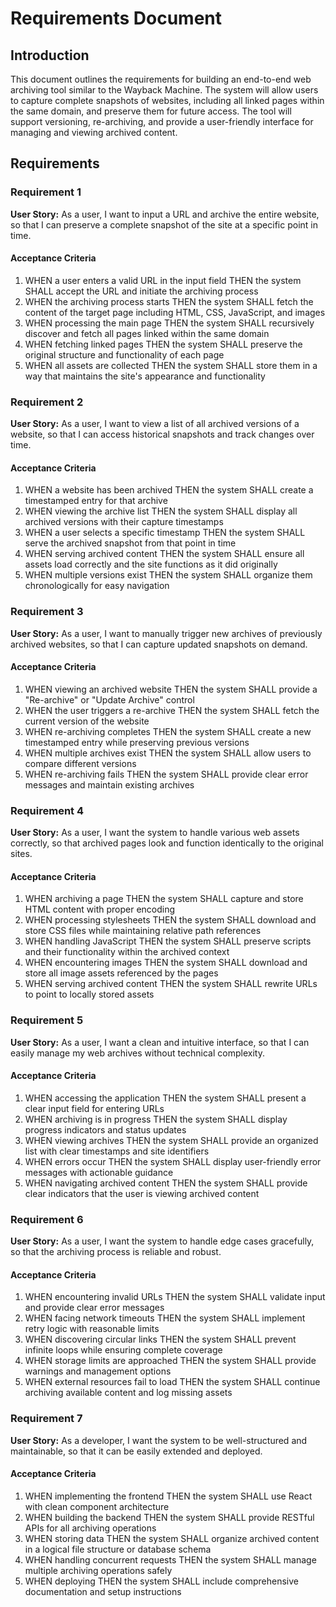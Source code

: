 # Requirements Document

## Introduction

This document outlines the requirements for building an end-to-end web archiving tool similar to the Wayback Machine. The system will allow users to capture complete snapshots of websites, including all linked pages within the same domain, and preserve them for future access. The tool will support versioning, re-archiving, and provide a user-friendly interface for managing and viewing archived content.

## Requirements

### Requirement 1

**User Story:** As a user, I want to input a URL and archive the entire website, so that I can preserve a complete snapshot of the site at a specific point in time.

#### Acceptance Criteria

1. WHEN a user enters a valid URL in the input field THEN the system SHALL accept the URL and initiate the archiving process
2. WHEN the archiving process starts THEN the system SHALL fetch the content of the target page including HTML, CSS, JavaScript, and images
3. WHEN processing the main page THEN the system SHALL recursively discover and fetch all pages linked within the same domain
4. WHEN fetching linked pages THEN the system SHALL preserve the original structure and functionality of each page
5. WHEN all assets are collected THEN the system SHALL store them in a way that maintains the site's appearance and functionality

### Requirement 2

**User Story:** As a user, I want to view a list of all archived versions of a website, so that I can access historical snapshots and track changes over time.

#### Acceptance Criteria

1. WHEN a website has been archived THEN the system SHALL create a timestamped entry for that archive
2. WHEN viewing the archive list THEN the system SHALL display all archived versions with their capture timestamps
3. WHEN a user selects a specific timestamp THEN the system SHALL serve the archived snapshot from that point in time
4. WHEN serving archived content THEN the system SHALL ensure all assets load correctly and the site functions as it did originally
5. WHEN multiple versions exist THEN the system SHALL organize them chronologically for easy navigation

### Requirement 3

**User Story:** As a user, I want to manually trigger new archives of previously archived websites, so that I can capture updated snapshots on demand.

#### Acceptance Criteria

1. WHEN viewing an archived website THEN the system SHALL provide a "Re-archive" or "Update Archive" control
2. WHEN the user triggers a re-archive THEN the system SHALL fetch the current version of the website
3. WHEN re-archiving completes THEN the system SHALL create a new timestamped entry while preserving previous versions
4. WHEN multiple archives exist THEN the system SHALL allow users to compare different versions
5. WHEN re-archiving fails THEN the system SHALL provide clear error messages and maintain existing archives

### Requirement 4

**User Story:** As a user, I want the system to handle various web assets correctly, so that archived pages look and function identically to the original sites.

#### Acceptance Criteria

1. WHEN archiving a page THEN the system SHALL capture and store HTML content with proper encoding
2. WHEN processing stylesheets THEN the system SHALL download and store CSS files while maintaining relative path references
3. WHEN handling JavaScript THEN the system SHALL preserve scripts and their functionality within the archived context
4. WHEN encountering images THEN the system SHALL download and store all image assets referenced by the pages
5. WHEN serving archived content THEN the system SHALL rewrite URLs to point to locally stored assets

### Requirement 5

**User Story:** As a user, I want a clean and intuitive interface, so that I can easily manage my web archives without technical complexity.

#### Acceptance Criteria

1. WHEN accessing the application THEN the system SHALL present a clear input field for entering URLs
2. WHEN archiving is in progress THEN the system SHALL display progress indicators and status updates
3. WHEN viewing archives THEN the system SHALL provide an organized list with clear timestamps and site identifiers
4. WHEN errors occur THEN the system SHALL display user-friendly error messages with actionable guidance
5. WHEN navigating archived content THEN the system SHALL provide clear indicators that the user is viewing archived content

### Requirement 6

**User Story:** As a user, I want the system to handle edge cases gracefully, so that the archiving process is reliable and robust.

#### Acceptance Criteria

1. WHEN encountering invalid URLs THEN the system SHALL validate input and provide clear error messages
2. WHEN facing network timeouts THEN the system SHALL implement retry logic with reasonable limits
3. WHEN discovering circular links THEN the system SHALL prevent infinite loops while ensuring complete coverage
4. WHEN storage limits are approached THEN the system SHALL provide warnings and management options
5. WHEN external resources fail to load THEN the system SHALL continue archiving available content and log missing assets

### Requirement 7

**User Story:** As a developer, I want the system to be well-structured and maintainable, so that it can be easily extended and deployed.

#### Acceptance Criteria

1. WHEN implementing the frontend THEN the system SHALL use React with clean component architecture
2. WHEN building the backend THEN the system SHALL provide RESTful APIs for all archiving operations
3. WHEN storing data THEN the system SHALL organize archived content in a logical file structure or database schema
4. WHEN handling concurrent requests THEN the system SHALL manage multiple archiving operations safely
5. WHEN deploying THEN the system SHALL include comprehensive documentation and setup instructions
